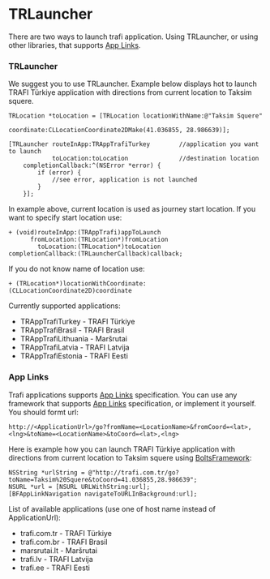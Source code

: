 TRLauncher
==========

There are two ways to launch trafi application. Using TRLauncher, or using other libraries, that supports [App Links](http://applinks.org).

### TRLauncher

We suggest you to use TRLauncher. Example below displays hot to launch TRAFI Türkiye application with directions from current location to Taksim squere.

    TRLocation *toLocation = [TRLocation locationWithName:@"Taksim Squere"
                                               coordinate:CLLocationCoordinate2DMake(41.036855, 28.986639)];
    
    [TRLauncher routeInApp:TRAppTrafiTurkey        //application you want to launch
                toLocation:toLocation              //destination location
        completionCallback:^(NSError *error) {
            if (error) {
                //see error, application is not launched
            }
        }];

In example above, current location is used as journey start location. If you want to specify start location use:

    + (void)routeInApp:(TRAppTrafi)appToLaunch
          fromLocation:(TRLocation*)fromLocation
            toLocation:(TRLocation*)toLocation
    completionCallback:(TRLauncherCallback)callback;
    
If you do not know name of location use:

    + (TRLocation*)locationWithCoordinate:(CLLocationCoordinate2D)coordinate


Currently supported applications:

- TRAppTrafiTurkey - TRAFI Türkiye
- TRAppTrafiBrasil - TRAFI Brasil
- TRAppTrafiLithuania - Maršrutai
- TRAppTrafiLatvia - TRAFI Latvija
- TRAppTrafiEstonia - TRAFI Eesti
        
### App Links

Trafi applications supports [App Links](http://applinks.org) specification. You can use any framework that supports [App Links](http://applinks.org) specification, or implement it yourself.
You should formt url:

	http://<ApplicationUrl>/go?fromName=<LocationName>&fromCoord=<lat>,<lng>&toName=<LocationName>&toCoord=<lat>,<lng>

Here is example how you can launch TRAFI Türkiye application with directions from current location to Taksim squere using [BoltsFramework](https://github.com/BoltsFramework/Bolts-iOS):
    
    NSString *urlString = @"http://trafi.com.tr/go?toName=Taksim%20Squere&toCoord=41.036855,28.986639";
    NSURL *url = [NSURL URLWithString:url];
    [BFAppLinkNavigation navigateToURLInBackground:url];
    
    
List of available applications (use one of host name instead of ApplicationUrl):
- trafi.com.tr - TRAFI Türkiye
- trafi.com.br - TRAFI Brasil
- marsrutai.lt - Maršrutai
- trafi.lv - TRAFI Latvija
- trafi.ee - TRAFI Eesti
